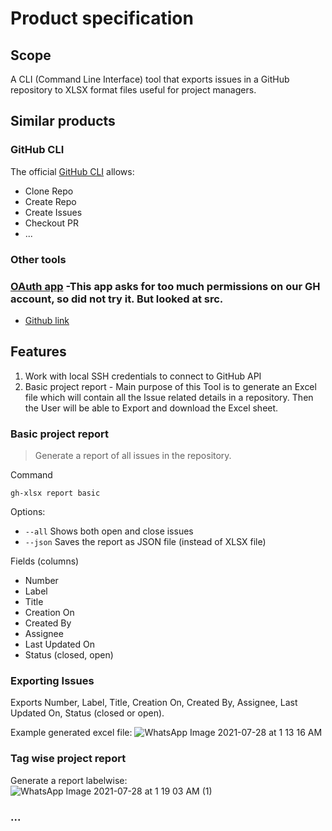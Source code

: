 # Product specification

## Scope

A CLI (Command Line Interface) tool that exports issues in a GitHub repository to XLSX format files useful for project managers.

## Similar products

### GitHub CLI

The official [GitHub CLI](https://cli.github.com) allows:
- Clone Repo
- Create Repo
- Create Issues
- Checkout PR
- ...

### Other tools

### [OAuth app](https://github-issues-to-excel.netlify.app)  -This app asks for too much permissions on our GH account, so did not try it. But looked at src.
- [Github link](https://github.com/Joshua-rose/github-issues-to-excel/tree/master/src)

## Features

1) Work with local SSH credentials to connect to GitHub API
2) Basic project report - Main purpose of this Tool is to generate an Excel file which will contain all the Issue related details in a repository. Then the User will be able to    Export and download the Excel sheet.


### Basic project report

> Generate a report of all issues in the repository.

Command
```shell
gh-xlsx report basic
```

Options:
- `--all` Shows both open and close issues
- `--json` Saves the report as JSON file (instead of XLSX file)

Fields (columns)
- Number
- Label
- Title
- Creation On
- Created By
- Assignee
- Last Updated On
- Status (closed, open)

### Exporting Issues

Exports Number, Label, Title, Creation On, Created By, Assignee, Last Updated On, Status (closed or open).

Example generated excel file:
![WhatsApp Image 2021-07-28 at 1 13 16 AM](https://user-images.githubusercontent.com/79473294/127217707-80b805fe-7234-4b22-852e-5721cd727dae.jpeg)


### Tag wise project report

Generate a report labelwise:
![WhatsApp Image 2021-07-28 at 1 19 03 AM (1)](https://user-images.githubusercontent.com/79473294/127218402-708bc482-1086-46c5-be6c-139d3d4db2fe.jpeg)

### ...
